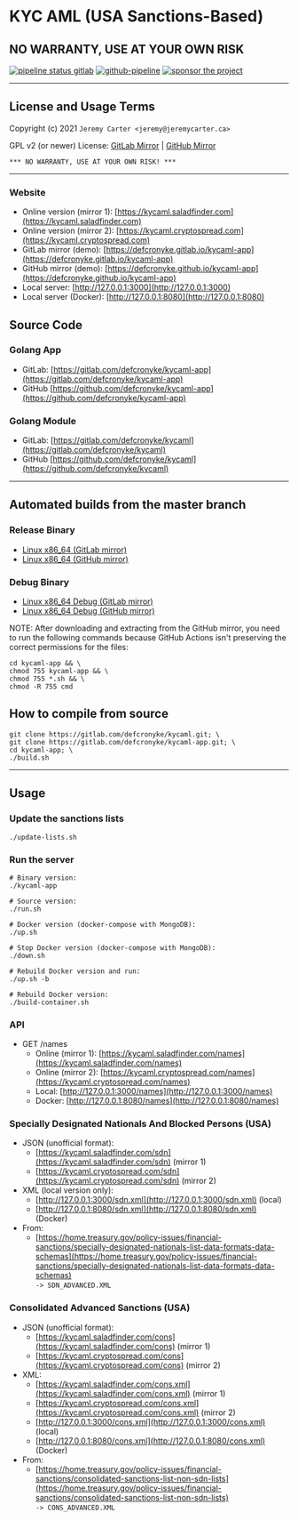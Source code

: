 # KYC AML (USA Sanctions-Based)

## NO WARRANTY, USE AT YOUR OWN RISK

[![pipeline status gitlab](https://gitlab.com/defcronyke/kycaml-app/badges/master/pipeline.svg)](https://gitlab.com/defcronyke/kycaml-app/-/pipelines) [![github-pipeline](https://github.com/defcronyke/kycaml-app/workflows/github-pipeline/badge.svg)](https://github.com/defcronyke/kycaml-app/actions) [![sponsor the project](https://img.shields.io/static/v1?label=Sponsor&message=%E2%9D%A4&logo=GitHub&link=https://github.com/sponsors/defcronyke)](https://github.com/sponsors/defcronyke)

---

## License and Usage Terms

Copyright (c) 2021 `Jeremy Carter <jeremy@jeremycarter.ca>`

GPL v2 (or newer) License: [GitLab Mirror](https://gitlab.com/defcronyke/kycaml-app/-/raw/master/LICENSE) | [GitHub Mirror](https://raw.githubusercontent.com/defcronyke/kycaml-app/master/LICENSE)

`*** NO WARRANTY, USE AT YOUR OWN RISK! ***`

---

### Website

- Online version (mirror 1): [https://kycaml.saladfinder.com](https://kycaml.saladfinder.com)
- Online version (mirror 2): [https://kycaml.cryptospread.com](https://kycaml.cryptospread.com)
- GitLab mirror (demo): [https://defcronyke.gitlab.io/kycaml-app](https://defcronyke.gitlab.io/kycaml-app)
- GitHub mirror (demo): [https://defcronyke.github.io/kycaml-app](https://defcronyke.github.io/kycaml-app)
- Local server: [http://127.0.0.1:3000](http://127.0.0.1:3000)
- Local server (Docker): [http://127.0.0.1:8080](http://127.0.0.1:8080)

## Source Code

### Golang App

- GitLab: [https://gitlab.com/defcronyke/kycaml-app](https://gitlab.com/defcronyke/kycaml-app)
- GitHub [https://github.com/defcronyke/kycaml-app](https://github.com/defcronyke/kycaml-app)

### Golang Module

- GitLab: [https://gitlab.com/defcronyke/kycaml](https://gitlab.com/defcronyke/kycaml)
- GitHub [https://github.com/defcronyke/kycaml](https://github.com/defcronyke/kycaml)

---

## Automated builds from the master branch

### Release Binary

- [Linux x86_64 (GitLab mirror)](https://gitlab.com/defcronyke/kycaml-app/-/jobs/artifacts/master/download?job=release-linux-x86_64)
- [Linux x86_64 (GitHub mirror)](https://tinyurl.com/github-artifact?repo=defcronyke/kycaml-app&file=kycaml-app-release-linux-x86_64)

### Debug Binary

- [Linux x86_64 Debug (GitLab mirror)](https://gitlab.com/defcronyke/kycaml-app/-/jobs/artifacts/master/download?job=debug-linux-x86_64)
- [Linux x86_64 Debug (GitHub mirror)](https://tinyurl.com/github-artifact?repo=defcronyke/kycaml-app&file=kycaml-app-debug-linux-x86_64)

NOTE: After downloading and extracting from the GitHub mirror, you need to run the following commands because GitHub Actions isn't preserving the correct permissions for the files:

```shell
cd kycaml-app && \
chmod 755 kycaml-app && \
chmod 755 *.sh && \
chmod -R 755 cmd
```

## How to compile from source

```shell
git clone https://gitlab.com/defcronyke/kycaml.git; \
git clone https://gitlab.com/defcronyke/kycaml-app.git; \
cd kycaml-app; \
./build.sh
```

---

## Usage

### Update the sanctions lists

```shell
./update-lists.sh
```

### Run the server

```shell
# Binary version:
./kycaml-app

# Source version:
./run.sh

# Docker version (docker-compose with MongoDB):
./up.sh

# Stop Docker version (docker-compose with MongoDB):
./down.sh

# Rebuild Docker version and run:
./up.sh -b

# Rebuild Docker version:
./build-container.sh
```

### API

- GET /names
  - Online (mirror 1): [https://kycaml.saladfinder.com/names](https://kycaml.saladfinder.com/names)
  - Online (mirror 2): [https://kycaml.cryptospread.com/names](https://kycaml.cryptospread.com/names)
  - Local: [http://127.0.0.1:3000/names](http://127.0.0.1:3000/names)
  - Docker: [http://127.0.0.1:8080/names](http://127.0.0.1:8080/names)

### Specially Designated Nationals And Blocked Persons (USA)

- JSON (unofficial format):
  - [https://kycaml.saladfinder.com/sdn](https://kycaml.saladfinder.com/sdn) (mirror 1)
  - [https://kycaml.cryptospread.com/sdn](https://kycaml.cryptospread.com/sdn) (mirror 2)
- XML (local version only):
  - [http://127.0.0.1:3000/sdn.xml](http://127.0.0.1:3000/sdn.xml) (local)
  - [http://127.0.0.1:8080/sdn.xml](http://127.0.0.1:8080/sdn.xml) (Docker)
- From:
  - [https://home.treasury.gov/policy-issues/financial-sanctions/specially-designated-nationals-list-data-formats-data-schemas](https://home.treasury.gov/policy-issues/financial-sanctions/specially-designated-nationals-list-data-formats-data-schemas)  
    `-> SDN_ADVANCED.XML`

### Consolidated Advanced Sanctions (USA)

- JSON (unofficial format):
  - [https://kycaml.saladfinder.com/cons](https://kycaml.saladfinder.com/cons) (mirror 1)
  - [https://kycaml.cryptospread.com/cons](https://kycaml.cryptospread.com/cons) (mirror 2)
- XML:
  - [https://kycaml.saladfinder.com/cons.xml](https://kycaml.saladfinder.com/cons.xml) (mirror 1)
  - [https://kycaml.cryptospread.com/cons.xml](https://kycaml.cryptospread.com/cons.xml) (mirror 2)
  - [http://127.0.0.1:3000/cons.xml](http://127.0.0.1:3000/cons.xml) (local)
  - [http://127.0.0.1:8080/cons.xml](http://127.0.0.1:8080/cons.xml) (Docker)
- From:
  - [https://home.treasury.gov/policy-issues/financial-sanctions/consolidated-sanctions-list-non-sdn-lists](https://home.treasury.gov/policy-issues/financial-sanctions/consolidated-sanctions-list-non-sdn-lists)  
    `-> CONS_ADVANCED.XML`
